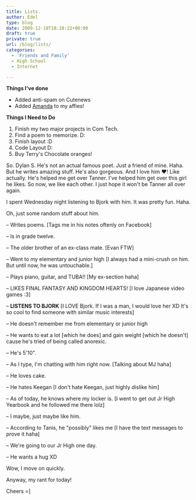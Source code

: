 ```yaml
---
title: Lists.
author: Edel
type: blog
date: 2009-12-18T18:28:22+00:00
draft: true
private: true
url: /blog/lists/
categories:
  - 'Friends and Family'
  - High School
  - Internet

---
```

**Things I've done**

  * Added anti-spam on Cutenews
  * Added [Amanda][1] to my affies!

**Things I Need to Do**

  1. Finish my two major projects in Com Tech.
  2. Find a poem to memorize. D:
  3. Finish layout :D
  4. Code Layout D:
  5. Buy Terry's Chocolate oranges!

So. Dylan S. He's not an actual famous poet. Just a friend of mine. Haha. But he writes amazing stuff. He's also gorgeous. And I love him ♥! Like actually. He's helped me get over Tanner. I've helped him get over this girl he likes. So now, we like each other. I just hope it won't be Tanner all over again.

I spent Wednesday night listening to Bjork with him. It was pretty fun. Haha.

Oh, just some random stuff about him.

&#8211; Writes poems. [Tags me in his notes oftenly on Facebook]
  
&#8211; Is in grade twelve.
  
&#8211; The older brother of an ex-class mate. [Evan FTW]
  
&#8211; Went to my elementary and junior high [I always had a mini-crush on him. But until now, he was untouchable.]
  
&#8211; Plays piano, guitar, and TUBA!! [My ex-section haha]
  
&#8211; LIKES FINAL FANTASY AND KINGDOM HEARTS! [I love Japanese video games :3]
  
&#8211; **LISTENS TO BJORK** [I LOVE Bjork. If I was a man, I would love her XD It's so cool to find someone with similar music interests]
  
&#8211; He doesn't remember me from elementary or junior high
  
&#8211; He wants to eat a lot [which he does] and gain weight [which he doesn't] cause he's tried of being called anorexic.
  
&#8211; He's 5'10".
  
&#8211; As I type, I'm chatting with him right now. [Talking about MJ haha]
  
&#8211; He loves cake.
  
&#8211; He hates Keegan [I don't hate Keegan, just highly dislike him]
  
&#8211; As of today, he knows where my locker is. [I went to get out Jr High Yearbook and he followed me there lolz]
  
&#8211; I maybe, just maybe like him.
  
&#8211; According to Tanis, he "possibly" likes me [I have the text messages to prove it haha]
  
&#8211; We're going to our Jr High one day.
  
&#8211; He wants a hug XD

Wow, I move on quickly.

Anyway, my rant for today!

Cheers =]




 [1]: #